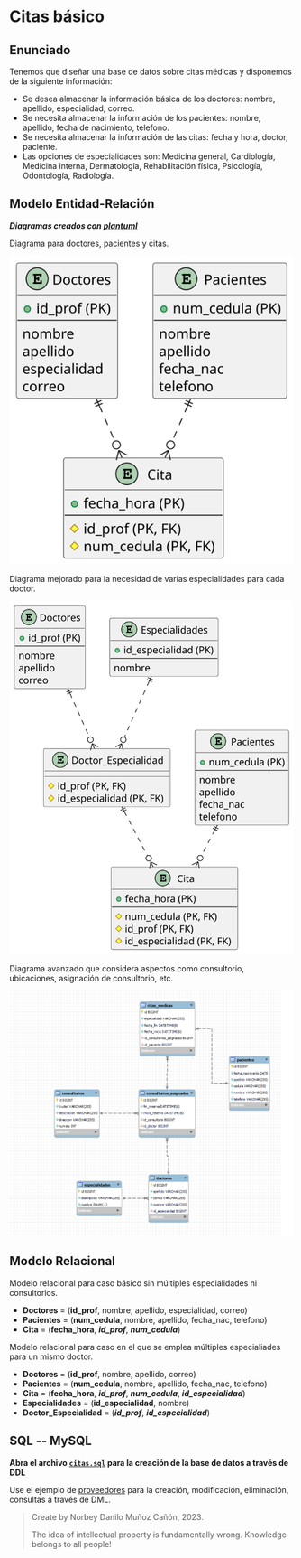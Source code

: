 # Citas básico

## Enunciado

Tenemos que diseñar una base de datos sobre citas médicas y disponemos de la siguiente información:

- Se desea almacenar la información básica de los doctores: nombre, apellido, especialidad, correo.
- Se necesita almacenar la información de los pacientes: nombre, apellido, fecha de nacimiento, telefono.
- Se necesita almacenar la información de las citas: fecha y hora, doctor, paciente.
- Las opciones de especialidades son: Medicina general, Cardiología, Medicina interna, Dermatología, Rehabilitación física, Psicología, Odontología, Radiología.

## Modelo Entidad-Relación

<!--
```  
@startuml diagrama-er.svg
entity "Doctores" as doctores {
  + id_prof (PK)
  --
  nombre
  apellido
  especialidad
  correo
}

entity "Pacientes" as pacientes {
  + num_cedula (PK)
  --
  nombre
  apellido
  fecha_nac
  telefono
}

entity "Cita" as cita {
  + fecha_hora (PK)
  --
  # id_prof (PK, FK)
  # num_cedula (PK, FK)
}

doctores ||..o{ cita
pacientes ||..o{ cita
@enduml
```

```
@startuml diagrama-er-e.svg
entity "Doctores" as doctores {
  + id_prof (PK)
  --
  nombre
  apellido
  correo
}

entity "Pacientes" as pacientes {
  + num_cedula (PK)
  --
  nombre
  apellido
  fecha_nac
  telefono
}

entity "Cita" as cita {
  + fecha_hora (PK)
  --
  # num_cedula (PK, FK)
  # id_prof (PK, FK)
  # id_especialidad (PK, FK)
}

entity "Especialidades" as especialidades {
  + id_especialidad (PK)
  --
  nombre
}

entity "Doctor_Especialidad" as doctor_especialidad {
  # id_prof (PK, FK)
  # id_especialidad (PK, FK)
}

pacientes ||..o{ cita
doctores ||..o{ doctor_especialidad
especialidades ||..o{ doctor_especialidad
doctor_especialidad ||..o{ cita
@enduml
```
-->

***Diagramas creados con [plantuml](https://plantuml.com)***

Diagrama para doctores, pacientes y citas.

![](diagrama-er.svg)

Diagrama mejorado para la necesidad de varias especialidades para cada doctor.

![](diagrama-er-e.svg)

Diagrama avanzado que considera aspectos como consultorio, ubicaciones, asignación de consultorio, etc.

![](MER.png)

## Modelo Relacional

Modelo relacional para caso básico sin múltiples especialidades ni consultorios. 

- **Doctores** = (**id_prof**, nombre, apellido, especialidad, correo)
- **Pacientes** = (**num_cedula**, nombre, apellido, fecha_nac, telefono)
- **Cita** = (**fecha_hora**, ***id_prof***, ***num_cedula***)

Modelo relacional para caso en el que se emplea múltiples especialiades para un mismo doctor.

- **Doctores** = (**id_prof**, nombre, apellido, correo)
- **Pacientes** = (**num_cedula**, nombre, apellido, fecha_nac, telefono)
- **Cita** = (**fecha_hora**, ***id_prof***, ***num_cedula***, ***id_especialidad***)
- **Especialidades** = (**id_especialidad**, nombre)
- **Doctor_Especialidad** = (***id_prof***, ***id_especialidad***)

## SQL -- MySQL

**Abra el archivo [`citas.sql`](citas.sql) para la creación de la base de datos a través de DDL**

Use el ejemplo de [proveedores](https://github.com/norbeydanilo/database-exercises/tree/main/proveedores-intro) para la creación, modificación, eliminación, consultas a través de DML.

> Create by Norbey Danilo Muñoz Cañón, 2023.
>
> The idea of ​​intellectual property is fundamentally wrong. Knowledge belongs to all people!